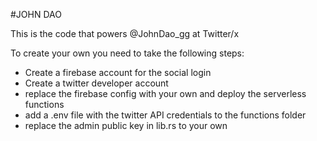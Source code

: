 #JOHN DAO

This is the code that powers @JohnDao_gg at Twitter/x 

To create your own you need to take the following steps: 

- Create a firebase account for the social login
- Create a twitter developer account
- replace the firebase config with your own and deploy the serverless functions 
- add a .env file with the twitter API credentials to the functions folder
- replace the admin public key in lib.rs to your own 
